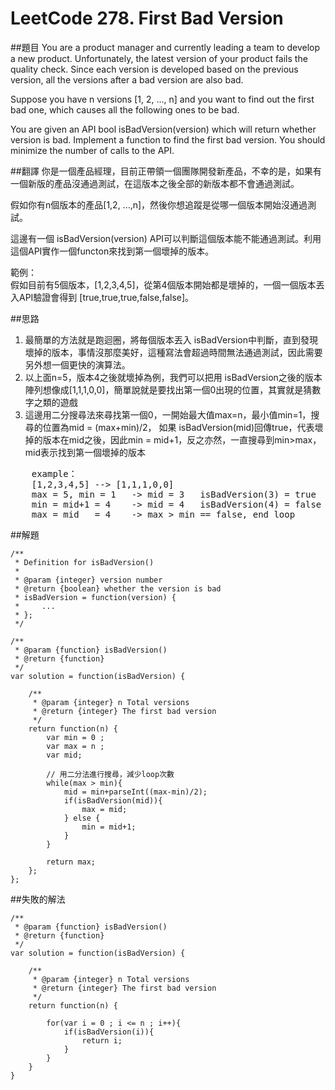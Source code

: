 ﻿# LeetCode 278. First Bad Version

##題目
You are a product manager and currently leading a team to develop a new product. Unfortunately, the latest version of your product fails the quality check. Since each version is developed based on the previous version, all the versions after a bad version are also bad.

Suppose you have n versions [1, 2, ..., n] and you want to find out the first bad one, which causes all the following ones to be bad.

You are given an API bool isBadVersion(version) which will return whether version is bad. Implement a function to find the first bad version. You should minimize the number of calls to the API.

##翻譯
你是一個產品經理，目前正帶領一個團隊開發新產品，不幸的是，如果有一個新版的產品沒通過測試，在這版本之後全部的新版本都不會通過測試。  

假如你有n個版本的產品[1,2, ...,n]，然後你想追蹤是從哪一個版本開始沒通過測試。  

這邊有一個 isBadVersion(version) API可以判斷這個版本能不能通過測試。利用這個API實作一個functon來找到第一個壞掉的版本。
  
範例：  
假如目前有5個版本，[1,2,3,4,5]，從第4個版本開始都是壞掉的，一個一個版本丟入API驗證會得到 [true,true,true,false,false]。  
  
##思路
1. 最簡單的方法就是跑迴圈，將毎個版本丟入 isBadVersion中判斷，直到發現壞掉的版本，事情沒那麼美好，這種寫法會超過時間無法通過測試，因此需要另外想一個更快的演算法。
2. 以上面n=5，版本4之後就壞掉為例，我們可以把用 isBadVersion之後的版本陣列想像成[1,1,1,0,0]，簡單說就是要找出第一個0出現的位置，其實就是猜數字之類的遊戲
3. 這邊用二分搜尋法來尋找第一個0，一開始最大值max=n，最小值min=1，搜尋的位置為mid = (max+min)/2，
   如果 isBadVersion(mid)回傳true，代表壞掉的版本在mid之後，因此min = mid+1，反之亦然，一直搜尋到min>max，mid表示找到第一個壞掉的版本

<pre>
	example：
	[1,2,3,4,5] --> [1,1,1,0,0]
	max = 5, min = 1   -> mid = 3   isBadVersion(3) = true
	min = mid+1 = 4    -> mid = 4   isBadVersion(4) = false
	max = mid   = 4    -> max > min == false, end loop 
</pre>
 
##解題
```
/**
 * Definition for isBadVersion()
 * 
 * @param {integer} version number
 * @return {boolean} whether the version is bad
 * isBadVersion = function(version) {
 *     ...
 * };
 */

/**
 * @param {function} isBadVersion()
 * @return {function}
 */
var solution = function(isBadVersion) {
    
    /**
     * @param {integer} n Total versions
     * @return {integer} The first bad version
     */
    return function(n) {
        var min = 0 ;
        var max = n ;
        var mid;
        
		// 用二分法進行搜尋，減少loop次數
        while(max > min){
            mid = min+parseInt((max-min)/2); 
            if(isBadVersion(mid)){
                max = mid;
            } else {
                min = mid+1;
            }
        }
        
        return max;
    };
};
```
  
##失敗的解法
```
/**
 * @param {function} isBadVersion()
 * @return {function}
 */
var solution = function(isBadVersion) {
    
    /**
     * @param {integer} n Total versions
     * @return {integer} The first bad version
     */
    return function(n) {

        for(var i = 0 ; i <= n ; i++){
            if(isBadVersion(i)){
                return i;
            }
        }
    }
}	
```
